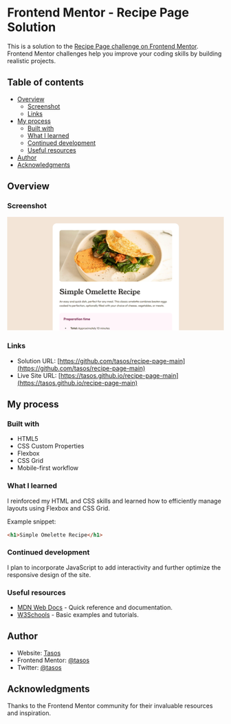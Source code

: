 # Frontend Mentor - Recipe Page Solution

This is a solution to the [Recipe Page challenge on Frontend Mentor](https://www.frontendmentor.io/challenges/recipe-page-KiTsR8QQKm). Frontend Mentor challenges help you improve your coding skills by building realistic projects.

## Table of contents

- [Overview](#overview)
  - [Screenshot](#screenshot)
  - [Links](#links)
- [My process](#my-process)
  - [Built with](#built-with)
  - [What I learned](#what-i-learned)
  - [Continued development](#continued-development)
  - [Useful resources](#useful-resources)
- [Author](#author)
- [Acknowledgments](#acknowledgments)

## Overview

### Screenshot

![First Screenshot](./Screenshot%202025-03-06%20215318.png)

### Links

- Solution URL: [https://github.com/tasos/recipe-page-main](https://github.com/tasos/recipe-page-main)
- Live Site URL: [https://tasos.github.io/recipe-page-main](https://tasos.github.io/recipe-page-main)

## My process

### Built with

- HTML5
- CSS Custom Properties
- Flexbox
- CSS Grid
- Mobile-first workflow

### What I learned

I reinforced my HTML and CSS skills and learned how to efficiently manage layouts using Flexbox and CSS Grid.

Example snippet:

```html
<h1>Simple Omelette Recipe</h1>
```

### Continued development

I plan to incorporate JavaScript to add interactivity and further optimize the responsive design of the site.

### Useful resources

- [MDN Web Docs](https://developer.mozilla.org) - Quick reference and documentation.
- [W3Schools](https://www.w3schools.com) - Basic examples and tutorials.

## Author

- Website: [Tasos](https://tasos.dev)
- Frontend Mentor: [@tasos](https://www.frontendmentor.io/profile/tasos)
- Twitter: [@tasos](https://www.twitter.com/tasos)

## Acknowledgments

Thanks to the Frontend Mentor community for their invaluable resources and inspiration.
